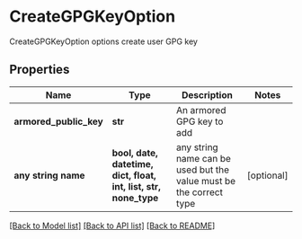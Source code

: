 # CreateGPGKeyOption

CreateGPGKeyOption options create user GPG key

## Properties
Name | Type | Description | Notes
------------ | ------------- | ------------- | -------------
**armored_public_key** | **str** | An armored GPG key to add | 
**any string name** | **bool, date, datetime, dict, float, int, list, str, none_type** | any string name can be used but the value must be the correct type | [optional]

[[Back to Model list]](../README.md#documentation-for-models) [[Back to API list]](../README.md#documentation-for-api-endpoints) [[Back to README]](../README.md)


